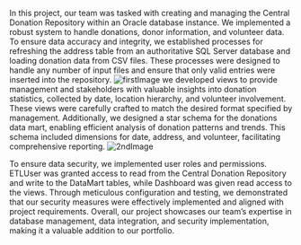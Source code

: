 In this project, our team was tasked with creating and managing the Central Donation Repository within an Oracle database instance. We implemented a robust system to handle donations, donor information, and volunteer data. To ensure data accuracy and integrity, we established processes for refreshing the address table from an authoritative SQL Server database and loading donation data from CSV files. These processes were designed to handle any number of input files and ensure that only valid entries were inserted into the repository.
![firstImage](https://github.com/aniketsha/DatabaseProject/assets/90695737/defa9355-f258-4479-8a17-9d115e8e66b5)
we developed views to provide management and stakeholders with valuable insights into donation statistics, collected by date, location hierarchy, and volunteer involvement. These views were carefully crafted to match the desired format specified by management. Additionally, we designed a star schema for the donations data mart, enabling efficient analysis of donation patterns and trends. This schema included dimensions for date, address, and volunteer, facilitating comprehensive reporting.
![2ndImage](https://github.com/aniketsha/DatabaseProject/assets/90695737/ce323f1a-f958-456a-85e4-0d5bc6d7916a)

To ensure data security, we implemented user roles and permissions. ETLUser was granted access to read from the Central Donation Repository and write to the DataMart tables, while Dashboard was given read access to the views. Through meticulous configuration and testing, we demonstrated that our security measures were effectively implemented and aligned with project requirements. Overall, our project showcases our team’s expertise in database management, data integration, and security implementation, making it a valuable addition to our portfolio.
